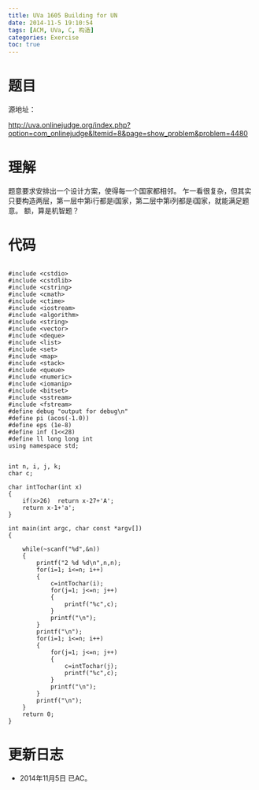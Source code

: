 ```yaml
---
title: UVa 1605 Building for UN
date: 2014-11-5 19:10:54
tags: [ACM, UVa, C, 构造]
categories: Exercise
toc: true
---
```

# 题目
源地址：

http://uva.onlinejudge.org/index.php?option=com_onlinejudge&Itemid=8&page=show_problem&problem=4480

# 理解
题意要求安排出一个设计方案，使得每一个国家都相邻。
乍一看很复杂，但其实只要构造两层，第一层中第i行都是i国家，第二层中第i列都是i国家，就能满足题意。
额，算是机智题？

<!-- more -->

# 代码

```

#include <cstdio>
#include <cstdlib>
#include <cstring>
#include <cmath>
#include <ctime>
#include <iostream>
#include <algorithm>
#include <string>
#include <vector>
#include <deque>
#include <list>
#include <set>
#include <map>
#include <stack>
#include <queue>
#include <numeric>
#include <iomanip>
#include <bitset>
#include <sstream>
#include <fstream>
#define debug "output for debug\n"
#define pi (acos(-1.0))
#define eps (1e-8)
#define inf (1<<28)
#define ll long long int
using namespace std;


int n, i, j, k;
char c;

char intTochar(int x)
{
    if(x>26)  return x-27+'A';
    return x-1+'a';
}

int main(int argc, char const *argv[])
{

    while(~scanf("%d",&n))
    {
        printf("2 %d %d\n",n,n);
        for(i=1; i<=n; i++)
        {
            c=intTochar(i);
            for(j=1; j<=n; j++)
            {
                printf("%c",c);
            }
            printf("\n");
        }
        printf("\n");
        for(i=1; i<=n; i++)
        {
            for(j=1; j<=n; j++)
            {
                c=intTochar(j);
                printf("%c",c);
            }
            printf("\n");
        }
        printf("\n");
    }
    return 0;
}

```

# 更新日志
- 2014年11月5日 已AC。